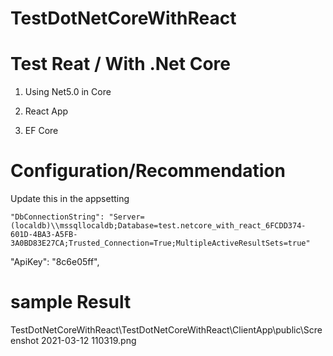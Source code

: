# TestDotNetCoreWithReact
# Test Reat / With .Net Core

1. Using Net5.0 in Core

2. React App

3. EF Core

# Configuration/Recommendation

Update this in the appsetting 


    "DbConnectionString": "Server=(localdb)\\mssqllocaldb;Database=test.netcore_with_react_6FCDD374-601D-4BA3-A5FB-3A0BD83E27CA;Trusted_Connection=True;MultipleActiveResultSets=true"

  "ApiKey": "8c6e05ff",



# sample Result
TestDotNetCoreWithReact\TestDotNetCoreWithReact\ClientApp\public\Screenshot 2021-03-12 110319.png
